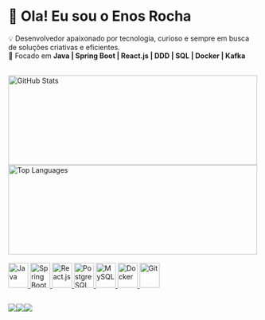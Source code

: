# 👋 Ola! Eu sou o Enos Rocha  

💡 Desenvolvedor apaixonado por tecnologia, curioso e sempre em busca de soluções criativas e eficientes.  
🎯 Focado em **Java | Spring Boot | React.js | DDD | SQL | Docker | Kafka**  
<br>
<div>
  <a href="https://github.com/EnosRocha"/>
  <img height="180em" width="500em" src="https://github-readme-stats.vercel.app/api?username=EnosRocha&show_icons=true&theme=dracula&hide=issues,contribs" alt="GitHub Stats"/>
  <img height="180em" width="500em" src="https://github-readme-stats.vercel.app/api/top-langs/?username=EnosRocha&layout=compact&theme=dracula&hide=html,css" alt="Top Languages"/>
</div>

<br>

<div style="display: inline_block;">
  <img src="https://cdn.jsdelivr.net/gh/devicons/devicon/icons/java/java-original.svg" width="40" height="50" title="Java"/>
  <img src="https://cdn.jsdelivr.net/gh/devicons/devicon/icons/spring/spring-original.svg" width="40" height="50" title="Spring Boot"/>
  <img src="https://cdn.jsdelivr.net/gh/devicons/devicon/icons/react/react-original.svg" width="40" height="50" title="React.js"/>
  <img src="https://cdn.jsdelivr.net/gh/devicons/devicon/icons/postgresql/postgresql-original.svg" width="40" height="50" title="PostgreSQL"/>
  <img src="https://cdn.jsdelivr.net/gh/devicons/devicon/icons/mysql/mysql-original.svg" width="40" height="50" title="MySQL"/>
  <img src="https://cdn.jsdelivr.net/gh/devicons/devicon/icons/docker/docker-original.svg" width="40" height="50" title="Docker"/>
  <img src="https://cdn.jsdelivr.net/gh/devicons/devicon/icons/git/git-original.svg" width="40" height="50" title="Git"/>          
</div>

##

<div style="display: flex; flex-wrap: wrap;">
  <a href="https://www.linkedin.com/in/enosrocha" target="_blank">
    <img src="https://img.shields.io/badge/LinkedIn-0077B5?style=for-the-badge&logo=linkedin&logoColor=white"/>
  </a>
  <a href="https://github.com/EnosRocha">
    <img src="https://img.shields.io/badge/GitHub-100000?style=for-the-badge&logo=github&logoColor=white"/>
  </a>
  <a href="mailto:ens4562@gmail.com">
    <img src="https://img.shields.io/badge/Gmail-D14836?style=for-the-badge&logo=gmail&logoColor=white"/>
  </a>
</div>
